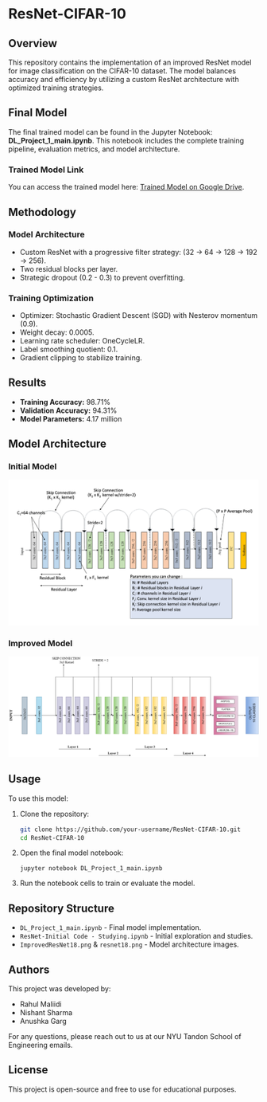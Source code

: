 # ResNet-CIFAR-10

## Overview
This repository contains the implementation of an improved ResNet model for image classification on the CIFAR-10 dataset. The model balances accuracy and efficiency by utilizing a custom ResNet architecture with optimized training strategies.

## Final Model
The final trained model can be found in the Jupyter Notebook: **DL_Project_1_main.ipynb**. This notebook includes the complete training pipeline, evaluation metrics, and model architecture.

### Trained Model Link
You can access the trained model here: [Trained Model on Google Drive](https://drive.google.com/drive/folders/1gmAXhLqKZ-XWYBMUrk87qFb7YoZvKHaX?usp=sharing).

## Methodology
### Model Architecture
- Custom ResNet with a progressive filter strategy: (32 → 64 → 128 → 192 → 256).
- Two residual blocks per layer.
- Strategic dropout (0.2 - 0.3) to prevent overfitting.

### Training Optimization
- Optimizer: Stochastic Gradient Descent (SGD) with Nesterov momentum (0.9).
- Weight decay: 0.0005.
- Learning rate scheduler: OneCycleLR.
- Label smoothing quotient: 0.1.
- Gradient clipping to stabilize training.

## Results
- **Training Accuracy:** 98.71%
- **Validation Accuracy:** 94.31%
- **Model Parameters:** 4.17 million

## Model Architecture
### Initial Model
![Initial ResNet Model](resnet18.png)

### Improved Model
![Improved ResNet Model](ImprovedResNet18.png)

## Usage
To use this model:
1. Clone the repository:
   ```bash
   git clone https://github.com/your-username/ResNet-CIFAR-10.git
   cd ResNet-CIFAR-10
   ```
2. Open the final model notebook:
   ```
   jupyter notebook DL_Project_1_main.ipynb
   ```
3. Run the notebook cells to train or evaluate the model.

## Repository Structure
- `DL_Project_1_main.ipynb` - Final model implementation.
- `ResNet-Initial Code - Studying.ipynb` - Initial exploration and studies.
- `ImprovedResNet18.png` & `resnet18.png` - Model architecture images.

## Authors
This project was developed by:
- Rahul Maliidi
- Nishant Sharma
- Anushka Garg

For any questions, please reach out to us at our NYU Tandon School of Engineering emails.

## License
This project is open-source and free to use for educational purposes.

